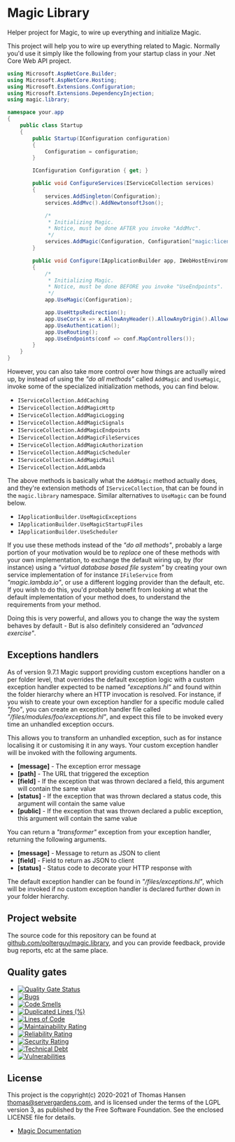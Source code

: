 
# Magic Library

Helper project for Magic, to wire up everything and initialize Magic.

This project will help you to wire up everything related to Magic. Normally you'd use it simply like the following from
your startup class in your .Net Core Web API project.

```csharp
using Microsoft.AspNetCore.Builder;
using Microsoft.AspNetCore.Hosting;
using Microsoft.Extensions.Configuration;
using Microsoft.Extensions.DependencyInjection;
using magic.library;

namespace your.app
{
    public class Startup
    {
        public Startup(IConfiguration configuration)
        {
            Configuration = configuration;
        }

        IConfiguration Configuration { get; }

        public void ConfigureServices(IServiceCollection services)
        {
            services.AddSingleton(Configuration);
            services.AddMvc().AddNewtonsoftJson();

            /*
             * Initializing Magic.
             * Notice, must be done AFTER you invoke "AddMvc".
             */
            services.AddMagic(Configuration, Configuration["magic:license"]);
        }

        public void Configure(IApplicationBuilder app, IWebHostEnvironment env)
        {
            /*
             * Initializing Magic.
             * Notice, must be done BEFORE you invoke "UseEndpoints".
             */
            app.UseMagic(Configuration);

            app.UseHttpsRedirection();
            app.UseCors(x => x.AllowAnyHeader().AllowAnyOrigin().AllowAnyMethod());
            app.UseAuthentication();
            app.UseRouting();
            app.UseEndpoints(conf => conf.MapControllers());
        }
    }
}

```

However, you can also take more control over how things are actually wired up, by instead of using the
_"do all methods"_ called `AddMagic` and `UseMagic`, invoke some of the specialized initialization methods,
you can find below.

* `IServiceCollection.AddCaching`
* `IServiceCollection.AddMagicHttp`
* `IServiceCollection.AddMagicLogging`
* `IServiceCollection.AddMagicSignals`
* `IServiceCollection.AddMagicEndpoints`
* `IServiceCollection.AddMagicFileServices`
* `IServiceCollection.AddMagicAuthorization`
* `IServiceCollection.AddMagicScheduler`
* `IServiceCollection.AddMagicMail`
* `IServiceCollection.AddLambda`

The above methods is basically what the `AddMagic` method actually does, and they're extension methods of
`IServiceCollection`, that can be found in the `magic.library` namespace. Similar alternatives to `UseMagic` can
be found below.

* `IApplicationBuilder.UseMagicExceptions`
* `IApplicationBuilder.UseMagicStartupFiles`
* `IApplicationBuilder.UseScheduler`

If you use these methods instead of the _"do all methods"_, probably a large portion of your motivation would
be to _replace_ one of these methods with your own implementation, to exchange the default wiring up, by (for instance)
using a _"virtual database based file system"_ by creating your own service implementation of for instance `IFileService`
from _"magic.lambda.io"_, or use a different logging provider than the default, etc. If you wish
to do this, you'd probably benefit from looking at what the default implementation of your method does, to understand the
requirements from your method.

Doing this is very powerful, and allows you to change the way the system behaves by default - But is also definitely
considered an _"advanced exercise"_.

## Exceptions handlers

As of version 9.7.1 Magic support providing custom exceptions handler on a per folder level, that overrides the
default exception logic with a custom exception handler expected to be named _"exceptions.hl"_ and found within
the folder hierarchy where an HTTP invocation is resolved. For instance, if you wish to create your own exception
handler for a specific module called _"foo"_, you can create an exception handler file
called _"/files/modules/foo/exceptions.hl"_, and expect this file to be invoked every time an unhandled exception
occurs.

This allows you to transform an unhandled exception, such as for instance localising it or customising it
in any ways. Your custom exception handler will be invoked with the following arguments.

* __[message]__ - The exception error message
* __[path]__ - The URL that triggered the exception
* __[field]__ - If the exception that was thrown declared a field, this argument will contain the same value
* __[status]__ - If the exception that was thrown declared a status code, this argument will contain the same value
* __[public]__ - If the exception that was thrown declared a public exception, this argument will contain the same value

You can return a _"transformer"_ exception from your exception handler, returning the following arguments.

* __[message]__ - Message to return as JSON to client
* __[field]__ - Field to return as JSON to client
* __[status]__ - Status code to decorate your HTTP response with

The default exception handler can be found in _"/files/exceptions.hl"_, which will be invoked if no custom exception
handler is declared further down in your folder hierarchy.

## Project website

The source code for this repository can be found at [github.com/polterguy/magic.library](https://github.com/polterguy/magic.library), and you can provide feedback, provide bug reports, etc at the same place.

## Quality gates

- [![Quality Gate Status](https://sonarcloud.io/api/project_badges/measure?project=polterguy_magic.library&metric=alert_status)](https://sonarcloud.io/dashboard?id=polterguy_magic.library)
- [![Bugs](https://sonarcloud.io/api/project_badges/measure?project=polterguy_magic.library&metric=bugs)](https://sonarcloud.io/dashboard?id=polterguy_magic.library)
- [![Code Smells](https://sonarcloud.io/api/project_badges/measure?project=polterguy_magic.library&metric=code_smells)](https://sonarcloud.io/dashboard?id=polterguy_magic.library)
- [![Duplicated Lines (%)](https://sonarcloud.io/api/project_badges/measure?project=polterguy_magic.library&metric=duplicated_lines_density)](https://sonarcloud.io/dashboard?id=polterguy_magic.library)
- [![Lines of Code](https://sonarcloud.io/api/project_badges/measure?project=polterguy_magic.library&metric=ncloc)](https://sonarcloud.io/dashboard?id=polterguy_magic.library)
- [![Maintainability Rating](https://sonarcloud.io/api/project_badges/measure?project=polterguy_magic.library&metric=sqale_rating)](https://sonarcloud.io/dashboard?id=polterguy_magic.library)
- [![Reliability Rating](https://sonarcloud.io/api/project_badges/measure?project=polterguy_magic.library&metric=reliability_rating)](https://sonarcloud.io/dashboard?id=polterguy_magic.library)
- [![Security Rating](https://sonarcloud.io/api/project_badges/measure?project=polterguy_magic.library&metric=security_rating)](https://sonarcloud.io/dashboard?id=polterguy_magic.library)
- [![Technical Debt](https://sonarcloud.io/api/project_badges/measure?project=polterguy_magic.library&metric=sqale_index)](https://sonarcloud.io/dashboard?id=polterguy_magic.library)
- [![Vulnerabilities](https://sonarcloud.io/api/project_badges/measure?project=polterguy_magic.library&metric=vulnerabilities)](https://sonarcloud.io/dashboard?id=polterguy_magic.library)

## License

This project is the copyright(c) 2020-2021 of Thomas Hansen thomas@servergardens.com, and is licensed under the terms
of the LGPL version 3, as published by the Free Software Foundation. See the enclosed LICENSE file for details.

* [Magic Documentation](https://polterguy.github.io/)
